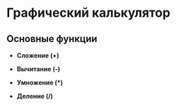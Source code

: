 # Графический калькулятор 

## Основные функции

- **Сложение (+)**  

- **Вычитание (-)**  

- **Умножение (*)**  

- **Деление (/)**  